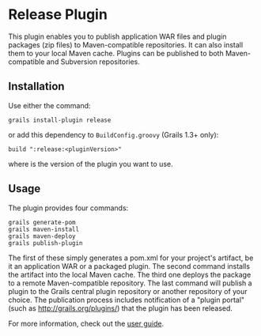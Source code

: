 Release Plugin
==============

This plugin enables you to publish application WAR files and plugin packages (zip files) to
Maven-compatible repositories. It can also install them to your local Maven cache. Plugins
can be published to both Maven-compatible and Subversion repositories.

Installation
------------

Use either the command:

    grails install-plugin release

or add this dependency to `BuildConfig.groovy` (Grails 1.3+ only):

    build ":release:<pluginVersion>"

where <pluginVersion> is the version of the plugin you want to use.

Usage
-----

The plugin provides four commands:

    grails generate-pom
    grails maven-install
    grails maven-deploy
    grails publish-plugin

The first of these simply generates a pom.xml for your project's artifact, be it an application
WAR or a packaged plugin. The second command installs the artifact into the local Maven cache.
The third one deploys the package to a remote Maven-compatible repository. The last command will
publish a plugin to the Grails central plugin repository or another repository of your choice.
The publication process includes notification of a "plugin portal" (such as http://grails.org/plugins/)
that the plugin has been released.

For more information, check out the [user guide](http://grails-plugins.github.com/grails-release/docs/).
